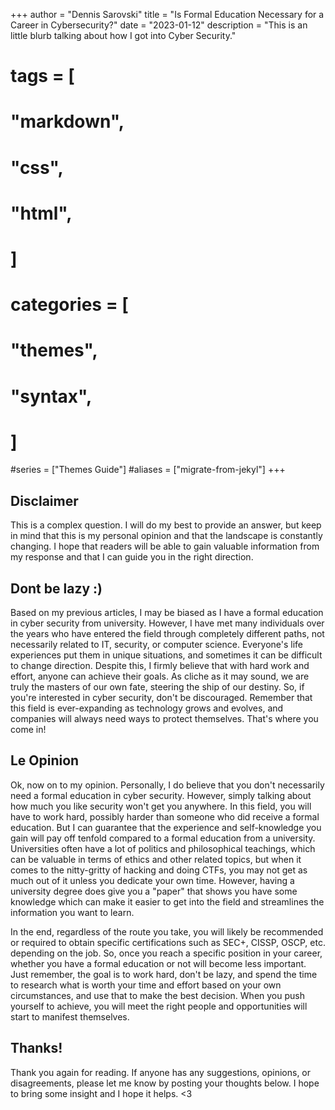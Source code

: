 +++
author = "Dennis Sarovski"
title = "Is Formal Education Necessary for a Career in Cybersecurity?"
date = "2023-01-12"
description = "This is an little blurb talking about how I got into Cyber Security."
# tags = [
#     "markdown",
#     "css",
#     "html",
# ]
# categories = [
#     "themes",
#     "syntax",
# ]
#series = ["Themes Guide"]
#aliases = ["migrate-from-jekyl"]
+++

## Disclaimer

This is a complex question. I will do my best to provide an answer, but keep in mind that this is my personal opinion and that the landscape is constantly changing. I hope that readers will be able to gain valuable information from my response and that I can guide you in the right direction.

## Dont be lazy :)

Based on my previous articles, I may be biased as I have a formal education in cyber security from university. However, I have met many individuals over the years who have entered the field through completely different paths, not necessarily related to IT, security, or computer science. Everyone's life experiences put them in unique situations, and sometimes it can be difficult to change direction. Despite this, I firmly believe that with hard work and effort, anyone can achieve their goals. As cliche as it may sound, we are truly the masters of our own fate, steering the ship of our destiny. So, if you're interested in cyber security, don't be discouraged. Remember that this field is ever-expanding as technology grows and evolves, and companies will always need ways to protect themselves. That's where you come in!

## Le Opinion

Ok, now on to my opinion. Personally, I do believe that you don't necessarily need a formal education in cyber security. However, simply talking about how much you like security won't get you anywhere. In this field, you will have to work hard, possibly harder than someone who did receive a formal education. But I can guarantee that the experience and self-knowledge you gain will pay off tenfold compared to a formal education from a university. Universities often have a lot of politics and philosophical teachings, which can be valuable in terms of ethics and other related topics, but when it comes to the nitty-gritty of hacking and doing CTFs, you may not get as much out of it unless you dedicate your own time. However, having a university degree does give you a "paper" that shows you have some knowledge which can make it easier to get into the field and streamlines the information you want to learn.

In the end, regardless of the route you take, you will likely be recommended or required to obtain specific certifications such as SEC+, CISSP, OSCP, etc. depending on the job. So, once you reach a specific position in your career, whether you have a formal education or not will become less important. Just remember, the goal is to work hard, don't be lazy, and spend the time to research what is worth your time and effort based on your own circumstances, and use that to make the best decision. When you push yourself to achieve, you will meet the right people and opportunities will start to manifest themselves.

## Thanks!

Thank you again for reading. If anyone has any suggestions, opinions, or disagreements, please let me know by posting your thoughts below. I hope to bring some insight and I hope it helps. <3


<!-- {{< youtube al-Z0qJpfuE >}} -->